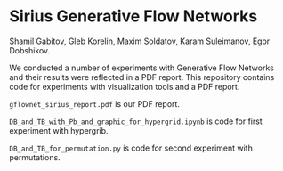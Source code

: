 # Sirius Generative Flow Networks

Shamil Gabitov, Gleb Korelin, Maxim Soldatov, Karam Suleimanov, Egor Dobshikov.

We conducted a number of experiments with Generative Flow Networks and their results were reflected in a PDF report. This repository contains code for experiments with visualization tools and a PDF report.

```gflownet_sirius_report.pdf``` is our PDF report.

```DB_and_TB_with_Pb_and_graphic_for_hypergrid.ipynb``` is code for first experiment with hypergrib.

```DB_and_TB_for_permutation.py``` is code for second experiment with permutations.
